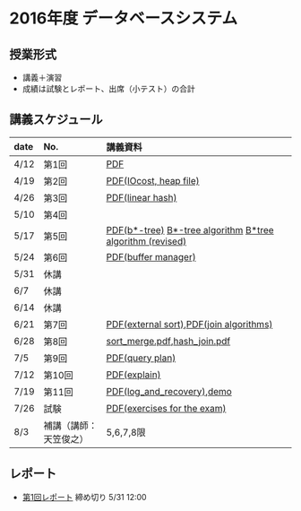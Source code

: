 2016年度 データベースシステム
====

## 授業形式
* 講義＋演習
* 成績は試験とレポート、出席（小テスト）の合計

## 講義スケジュール

| date  | No. | 講義資料 |
|:------|:----|:--------|
| 4/12  | 第1回 |[PDF](pdf/1st.pdf)|
| 4/19 | 第2回 |[PDF(IOcost, heap file)](pdf/data_structure_1.pdf) |
| 4/26 | 第3回 |[PDF(linear hash)](pdf/data_structure_2.pdf) |
| 5/10 | 第4回 | |
| 5/17 | 第5回 |[PDF(b*-tree)](pdf/data_structure_3.pdf) [B*-tree algorithm](pdf/BtreeAlgorithm_Japanese.pdf) [B*tree algorithm (revised)](pdf/BtreeAlgorithm_revised.pdf) |
| 5/24 | 第6回 |[PDF(buffer manager)](pdf/buffer_manager.pdf) |
| 5/31 | 休講 | |
| 6/7 | 休講| |
| 6/14 | 休講| |
| 6/21 | 第7回 |[PDF(external sort)](pdf/external_sort.pdf),[PDF(join algorithms)](pdf/join_algorithms.pdf) |
| 6/28 | 第8回 |[sort_merge.pdf](pdf/sort_merge.pdf),[hash_join.pdf](pdf/hash_join.pdf) |
| 7/5 | 第9回 |[PDF(query plan)](pdf/query_plan.pdf) |
| 7/12  |第10回|[PDF(explain)](pdf/explain.pdf) |
| 7/19 |第11回|[PDF(log_and_recovery)](pdf/log_and_recovery.pdf),[demo](pdf/recovery_demo.pdf) |
| 7/26 | 試験 |[PDF(exercises for the exam)](pdf/exercises_for_exam.pdf) |
| 8/3 | 補講（講師：天笠俊之）|5,6,7,8限|
## レポート
* [第1回レポート](report1.md) 締め切り 5/31 12:00 
